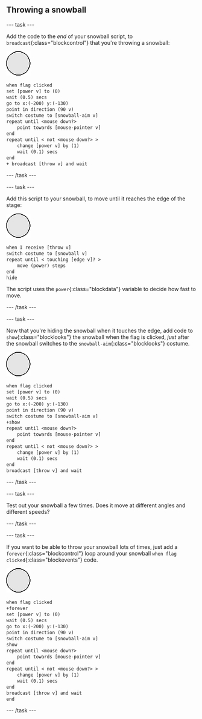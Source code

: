 ## Throwing a snowball

--- task ---

Add the code to the _end_ of your snowball script, to `broadcast`{:class="blockcontrol"} that you're throwing a snowball:

![snowball sprite](images/snowball-sprite.png)

```blocks
when flag clicked
set [power v] to (0)
wait (0.5) secs
go to x:(-200) y:(-130)
point in direction (90 v)
switch costume to [snowball-aim v]
repeat until <mouse down?>
	point towards [mouse-pointer v]
end
repeat until < not <mouse down?> >
	change [power v] by (1)
	wait (0.1) secs
end
+ broadcast [throw v] and wait
```

--- /task ---

--- task ---

Add this script to your snowball, to move until it reaches the edge of the stage:

![snowball sprite](images/snowball-sprite.png)

```blocks
when I receive [throw v]
switch costume to [snowball v]
repeat until < touching [edge v]? >
	move (power) steps
end
hide
```

The script uses the `power`{:class="blockdata"} variable to decide how fast to move.

--- /task ---

--- task ---

Now that you're hiding the snowball when it touches the edge, add code to `show`{:class="blocklooks"} the snowball when the flag is clicked, _just_ after the snowball switches to the `snowball-aim`{:class="blocklooks"} costume.

![snowball sprite](images/snowball-sprite.png)

```blocks
when flag clicked
set [power v] to (0)
wait (0.5) secs
go to x:(-200) y:(-130)
point in direction (90 v)
switch costume to [snowball-aim v]
+show
repeat until <mouse down?>
	point towards [mouse-pointer v]
end
repeat until < not <mouse down?> >
	change [power v] by (1)
	wait (0.1) secs
end
broadcast [throw v] and wait
```

--- /task ---

--- task ---

Test out your snowball a few times. Does it move at different angles and different speeds?

--- /task ---

--- task ---

If you want to be able to throw your snowball lots of times, just add a `forever`{:class="blockcontrol"} loop around your snowball `when flag clicked`{:class="blockevents"} code.

![snowball sprite](images/snowball-sprite.png)

```blocks
when flag clicked
+forever
set [power v] to (0)
wait (0.5) secs
go to x:(-200) y:(-130)
point in direction (90 v)
switch costume to [snowball-aim v]
show
repeat until <mouse down?>
	point towards [mouse-pointer v]
end
repeat until < not <mouse down?> >
	change [power v] by (1)
	wait (0.1) secs
end
broadcast [throw v] and wait
end
```

--- /task ---
